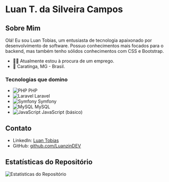 # Luan T. da Silveira Campos

## Sobre Mim

Olá! Eu sou Luan Tobias, um entusiasta de tecnologia apaixonado por desenvolvimento de software. Possuo conhecimentos mais focados para o backend, mas também tenho sólidos conhecimentos com CSS e Bootstrap.

- 👨‍💻 Atualmente estou à procura de um emprego.
- 📍 Caratinga, MG - Brasil.

### Tecnologias que domino

- ![PHP](https://img.icons8.com/color/48/000000/php.png) PHP
- ![Laravel](https://img.icons8.com/fluency/48/000000/laravel.png) Laravel
- ![Symfony](https://img.icons8.com/ios-filled/50/000000/symfony.png) Symfony
- ![MySQL](https://img.icons8.com/ios-filled/50/000000/mysql-logo.png) MySQL
- ![JavaScript](https://img.icons8.com/color/48/000000/javascript--v1.png) JavaScript (básico)

## Contato

- LinkedIn: [Luan Tobias](https://www.linkedin.com/in/tauangabriel/)
- GitHub: [github.com/LuanzinDEV](https://github.com/LuanzinDEV)

## Estatísticas do Repositório

![Estatísticas do Repositório](https://github-readme-stats.vercel.app/api/top-langs/?username=LuanzinDEV&layout=compact&theme=dark)
